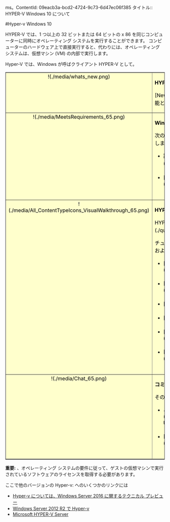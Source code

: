 ms。ContentId: 09eacb3a-bcd2-4724-9c73-6d47ec06f385
タイトル:: HYPER-V Windows 10 について


#Hyper-v Windows 10

HYPER-V では、1 つ以上の 32 ビットまたは 64 ビットの x 86 を同じコンピューターに同時にオペレーティング システムを実行することができます。
コンピューターのハードウェア上で直接実行すると、代わりには、オペレーティング システムは、仮想マシン (VM) の内部で実行します。


Hyper-V では、Windows が呼ばクライアント HYPER-V として。

<table border="1" style="background-color:FFFFCC;border-collapse:collapse;border:1px solid FFCC00;color:000000;width:100%" cellpadding="15" cellspacing="3">
    <tr valign="top">
        <td><center>!(./media/whats_new.png)</center></td>
        <td valign="top">
        <p><strong>HYPER-V の新機能ですか。</strong></p>
        <p>[New](./about/whats_new.md) Windows 10 では、HYPER-V の新機能と変更された機能の詳細についてはします。</p></td>
    </tr>
    <tr valign="top">
        <td><center>!(./media/MeetsRequirements_65.png)</center></td>
        <td valign="top">
            <p><strong>Windows HYPER-V について</strong></p>
            <p>次の記事では、Windows 上にし、その HYPER-V に関する情報を提供します。</p>
            <ul>
                <li class="unordered"> 詳細については、仮想化とは、この [Hyper-V](./about/hyperv_on_windows.md) を紹介します。<br /><br /></li>
                <li class="unordered">[サポート対象のゲスト オペレーティング システム](about\supported_guest_os.md)<br /><br /></li>
            </ul>   
        </td>
    </tr>
    <tr valign="top">
        <td><center>!(./media/All_ContentTypeIcons_VisualWalkthrough_65.png)</center></td>
        <td valign="top">
            <p><strong>HYPER-V を使ってみる</strong></p>
            <p>HYPER-V を試しに、この [walkthrough](./quick_start/walkthrough.md) に従います。。</p>
            <p>チュートリアルでは、HYPER-V、仮想マシンと HYPER-V マネージャーおよび PowerShell 経由の単純な管理の作成を有効にしています。</p>
            <ul>
                <li class="unordered">[システム要件のチェック](quick_start\walkthrough_compatibility.md)<br /><br /></li>
                <li class="unordered">[HYPER-V をインストールする](quick_start\walkthrough_install.md)<br /><br /></li>
                <li class="unordered">[スイッチの作成](quick_start\walkthrough_virtual_switch.md)<br /><br /></li>
                <li class="unordered">[仮想マシンを作成する](quick_start\walkthrough_create_vm.md)<br /><br /></li>
                <li class="unordered">[チェックポイントとテスト](quick_start\walkthrough_checkpoints.md)<br /><br /></li>
                <li class="unordered">[PowerShell を使用したテスト](quick_start\walkthrough_powershell.md)<br /><br /></li>
            </ul>
        </td>
    </tr>
    <tr valign="top">
        <td><center>!(./media/Chat_65.png)</center></td>
        <td valign="top">
            <p><strong>コミュニティとサポートでの接続します。</strong></p>
            <p>その他の技術的なサポート、およびコミュニティ リソース</p>
            <ul>
                <li class="unordered"> ご質問があるでしょうか。[HYPER-V フォーラム] で依頼 (https://social.technet.microsoft.com/Forums/windowsserver/en-US/home?forum=winserverhyperv)<br /><br /></li>
                <li class="unordered">[HYPER-V および Windows のコンテナーのコミュニティ リソース](..\community\community_overview.md)<br /><br /></li>
            </ul>   
        </td>
    </tr>
</table>



**重要:** 、オペレーティング システムの要件に従って、ゲストの仮想マシンで実行されているソフトウェアのライセンスを取得する必要があります。


ここで他のバージョンの Hyper-v: へのいくつかのリンクには
*  [Hyper-v については、Windows Server 2016 に関するテクニカル プレビュー](https://technet.microsoft.com/en-us/library/mt126117.aspx)
*  [Windows Server 2012 R2 で Hyper-v](https://technet.microsoft.com/en-us/library/hh831531.aspx)
*  [Microsoft HYPER-V Server](https://technet.microsoft.com/library/hh923062.aspx)







